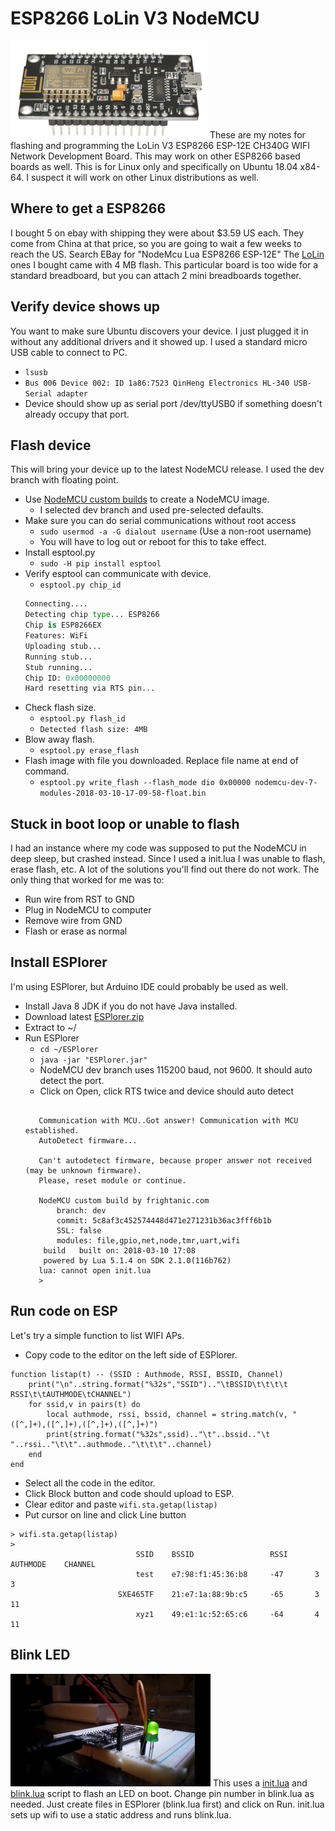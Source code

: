 # ESP8266 LoLin V3 NodeMCU

![ESP8266 LoLin V3 NodeMCU](images/esp8266.png)
These are my notes for flashing and programming the LoLin V3 ESP8266 ESP-12E
CH340G WIFI Network Development Board. This may work on other ESP8266 based
boards as well. This is for Linux only and specifically on Ubuntu 18.04 x84-64.
I suspect it will work on other Linux distributions as well.

## Where to get a ESP8266
I bought 5 on ebay with shipping they were about $3.59 US each. They come from 
China at that price, so you are going to wait a few weeks to reach the US.
Search EBay for "NodeMcu Lua ESP8266 ESP-12E" The [LoLin](https://www.wemos.cc)
ones I bought came with 4 MB flash. This particular board is too wide for a
standard breadboard, but you can attach 2 mini breadboards together.

## Verify device shows up
You want to make sure Ubuntu discovers your device. I just plugged it in
without any additional drivers and it showed up. I used a standard micro USB
cable to connect to PC. 
* `lsusb`
* `Bus 006 Device 002: ID 1a86:7523 QinHeng Electronics HL-340 USB-Serial adapter`
* Device should show up as serial port /dev/ttyUSB0 if something doesn't
already occupy that port.

## Flash device
This will bring your device up to the latest NodeMCU release. I used the dev
branch with floating point.
* Use [NodeMCU custom builds](https://nodemcu-build.com) to create a NodeMCU
image.
    * I selected dev branch and used pre-selected defaults.
* Make sure you can do serial communications without root access
    * `sudo usermod -a -G dialout username` (Use a non-root username)
    * You will have to log out or reboot for this to take effect.
* Install esptool.py
    * `sudo -H pip install esptool`
* Verify esptool can communicate with device.
    * `esptool.py chip_id`
    ```esptool.py v2.3.1
    Connecting....
    Detecting chip type... ESP8266
    Chip is ESP8266EX
    Features: WiFi
    Uploading stub...
    Running stub...
    Stub running...
    Chip ID: 0x00000000
    Hard resetting via RTS pin...
    ```
 * Check flash size.
    * `esptool.py flash_id`
    * `Detected flash size: 4MB`
* Blow away flash.
    * `esptool.py erase_flash`
* Flash image with file you downloaded. Replace file name at end of command.
    * `esptool.py write_flash --flash_mode dio 0x00000 nodemcu-dev-7-modules-2018-03-10-17-09-58-float.bin`

## Stuck in boot loop or unable to flash
I had an instance where my code was supposed to put the NodeMCU in deep sleep, but crashed instead. Since I used a init.lua I was unable to flash, erase flash, etc. A lot of the solutions you'll find out there do not work. The only thing that worked for me was to:
* Run wire from RST to GND
* Plug in NodeMCU to computer
* Remove wire from GND
* Flash or erase as normal 
    
## Install ESPlorer
I'm using ESPlorer, but Arduino IDE could probably be used as well.
* Install Java 8 JDK if you do not have Java installed.
* Download latest [ESPlorer.zip](http://esp8266.ru/esplorer-latest/?f=ESPlorer.zip)
* Extract to ~/
* Run ESPlorer
    * `cd ~/ESPlorer`
    * `java -jar "ESPlorer.jar"`
    * NodeMCU dev branch uses 115200 baud, not 9600. It should auto detect the
    port.
    * Click on Open, click RTS twice and device should auto detect
    ```ORT OPEN 115200

       Communication with MCU..Got answer! Communication with MCU established.
       AutoDetect firmware...

       Can't autodetect firmware, because proper answer not received (may be unknown firmware). 
       Please, reset module or continue.

       NodeMCU custom build by frightanic.com
	       branch: dev
	       commit: 5c8af3c452574448d471e271231b36ac3fff6b1b
	       SSL: false
	       modules: file,gpio,net,node,tmr,uart,wifi
        build 	built on: 2018-03-10 17:08
        powered by Lua 5.1.4 on SDK 2.1.0(116b762)
       lua: cannot open init.lua
       > 
    ```
    
 ## Run code on ESP
 Let's try a simple function to list WIFI APs.
* Copy code to the editor on the left side of ESPlorer.
```-- Print AP list that is easier to read
function listap(t) -- (SSID : Authmode, RSSI, BSSID, Channel)
    print("\n"..string.format("%32s","SSID").."\tBSSID\t\t\t\t  RSSI\t\tAUTHMODE\tCHANNEL")
    for ssid,v in pairs(t) do
        local authmode, rssi, bssid, channel = string.match(v, "([^,]+),([^,]+),([^,]+),([^,]+)")
        print(string.format("%32s",ssid).."\t"..bssid.."\t  "..rssi.."\t\t"..authmode.."\t\t\t"..channel)
    end
end
```
* Select all the code in the editor.
* Click Block button and code should upload to ESP.
* Clear editor and paste `wifi.sta.getap(listap)`
* Put cursor on line and click Line button
```
> wifi.sta.getap(listap)
> 
                            SSID	BSSID				  RSSI		AUTHMODE	CHANNEL
                            test	e7:98:f1:45:36:b8	  -47		3			3
                        SXE465TF	21:e7:1a:88:9b:c5	  -65		3			11
                            xyz1	49:e1:1c:52:65:c6	  -64		4			11
```

## Blink LED
[![LED flash video](images/esp8266_blink.png)](https://youtu.be/BGgfGz3rAVs)
This uses a [init.lua](https://github.com/sgjava/nodemcu-lolin/blob/master/src/init.lua)
and [blink.lua](https://github.com/sgjava/nodemcu-lolin/blob/master/src/blink.lua)
script to flash an LED on boot. Change pin number in blink.lua as needed. Just
create files in ESPlorer (blink.lua first) and click on Run. init.lua sets up
wifi to use a static address and runs blink.lua.

